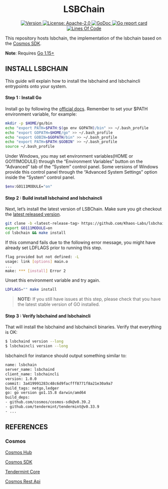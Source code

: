 <!--
parent:
  order: false
-->

<div align="center">
  <h1> LSBChain </h1>
</div>

<div align="center">
  <a href="https://github.com/Khaos-Labs/lsbchain/releases/latest">
    <img alt="Version" src="https://img.shields.io/github/tag/Khaos-Labs/lsbchain.svg" />
  </a>
  <a href="https://github.com/Khaos-Labs/lsbchain/blob/main/LICENSE">
    <img alt="License: Apache-2.0" src="https://img.shields.io/github/license/Khaos-Labs/lsbchain.svg" />
  </a>
  <a href="https://pkg.go.dev/github.com/Khaos-Labs/lsbchain?tab=doc">
    <img alt="GoDoc" src="https://godoc.org/github.com/Khaos-Labs/lsbchain?status.svg" />
  </a>
  <a href="https://goreportcard.com/report/github.com/Khaos-Labs/lsbchain">
    <img alt="Go report card" src="https://goreportcard.com/badge/github.com/Khaos-Labs/lsbchain"/>
  </a>
</div>
<div align="center">
  <a href="https://github.com/Khaos-Labs/lsbchain">
    <img alt="Lines Of Code" src="https://tokei.rs/b1/github/Khaos-Labs/lsbchain" />
  </a>
</div>

This repository hosts lsbchain, the implementation of the lsbchain based on the [Cosmos SDK](https://github.com/cosmos/cosmos-sdk).

**Note**: Requires [Go 1.15+](https://golang.org/dl/)

## INSTALL LSBCHAIN

This guide will explain how to install the lsbchaind and lsbchaincli entrypoints onto your system.

#### Step 1 : Install Go

Install go by following the <a href="https://golang.org/doc/install">official docs</a>. Remember to set your $PATH environment variable, for example:

```bash
mkdir -p $HOME/go/bin  
echo "export PATH=$PATH:$(go env GOPATH)/bin" >> ~/.bash_profile  
echo "export GOPATH=$HOME/go" >> ~/.bash_profile  
echo "export GOBIN=$GOPATH/bin" >> ~/.bash_profile  
echo "export PATH=$PATH:$GOBIN" >> ~/.bash_profile  
source ~/.bash_profile  
```

Under Windows, you may set environment variables(HOME or GO111MODULE) through the “Environment Variables” button on the “Advanced” tab of the “System” control panel. Some versions of Windows provide this control panel through the “Advanced System Settings” option inside the “System” control panel.

```bash
$env:GO111MODULE="on"
```

#### Step 2 : Build install lsbchaind and lsbchaincli

Next, let’s install the latest version of LSBChain. Make sure you git checkout the [latest released version](https://github.com/Khaos-Labs/lsbchain/releases).  

```bash
git clone -b <latest-release-tag> https://github.com/Khaos-Labs/lsbchain
export GO111MODULE=on
cd lsbchain && make install
```

If this command fails due to the following error message, you might have already set LDFLAGS prior to running this step.

```bash
flag provided but not defined: -L
usage: link [options] main.o
...
make: *** [install] Error 2
```

Unset this environment variable and try again.

```bash
LDFLAGS="" make install
```

> **NOTE:** If you still have issues at this step, please check that you have the latest stable version of GO installed.  

#### Step 3 : Verify lsbchaind and lsbchaincli

That will install the lsbchaind and lsbchaincli binaries. Verify that everything is OK:

```bash
$ lsbchaind version --long
$ lsbchaincli version --long
```

lsbchaincli for instance should output something similar to:

```bash
name: lsbchain
server_name: lsbchaind
client_name: lsbchaincli
version: 1.0.0
commit: 3a419991283c48c6d9facfff8771f8a21e30a9a7
build_tags: netgo,ledger
go: go version go1.15.8 darwin/amd64
build_deps:
- github.com/cosmos/cosmos-sdk@v0.39.2
- github.com/tendermint/tendermint@v0.33.9
- ...
```

## REFERENCES

### Cosmos

[Cosmos Hub](https://hub.cosmos.network/)

[Cosmos SDK](https://docs.cosmos.network/)

[Tendermint Core](https://docs.tendermint.com/)

[Cosmos Rest Api](https://cosmos.network/rpc)